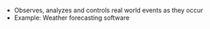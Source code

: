 - Observes, analyzes and controls real world events as they occur
- Example: Weather forecasting software